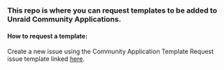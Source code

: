 
<h3>This repo is where you can request templates to be added to Unraid Community Applications.</h3>

<h4>How to request a template:</h4>

<p>Create a new issue using the Community Application Template Request issue template linked <a href="https://github.com/bravohotel91/unraid-templates/issues/new?assignees=&labels=Template+Request&projects=&template=template-request.md&title=Community+Application+Template+Request+-+%3Capplication+name%3E">here</a>.</p>
